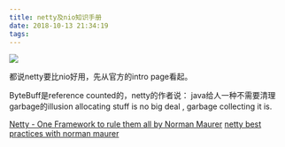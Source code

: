 ```yaml
---
title: netty及nio知识手册
date: 2018-10-13 21:34:19
tags:
---
```


![](https://www.haldir66.ga/static/imgs/cute_cat_sleepy.jpg)
<!--more-->

都说netty要比nio好用，先从官方的intro page看起。

ByteBuff是reference counted的，netty的作者说：
java给人一种不需要清理garbage的illusion
allocating stuff is no big deal , garbage collecting it is.


[Netty - One Framework to rule them all by Norman Maurer](https://www.youtube.com/watch?v=DKJ0w30M0vg)
[netty best practices with norman maurer](https://www.youtube.com/watch?v=_GRIyCMNGGI)